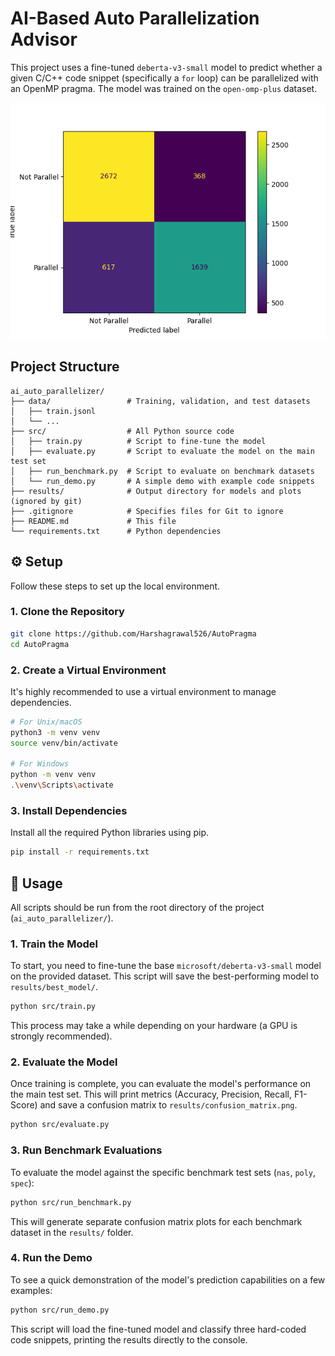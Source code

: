 # AI-Based Auto Parallelization Advisor

This project uses a fine-tuned `deberta-v3-small` model to predict whether a given C/C++ code snippet (specifically a `for` loop) can be parallelized with an OpenMP pragma. The model was trained on the `open-omp-plus` dataset.

![Sample Confusion Matrix](results/confusion_matrix.png)

## Project Structure

```
ai_auto_parallelizer/
├── data/                 # Training, validation, and test datasets
│   ├── train.jsonl
│   └── ...
├── src/                  # All Python source code
│   ├── train.py          # Script to fine-tune the model
│   ├── evaluate.py       # Script to evaluate the model on the main test set
│   ├── run_benchmark.py  # Script to evaluate on benchmark datasets
│   └── run_demo.py       # A simple demo with example code snippets
├── results/              # Output directory for models and plots (ignored by git)
├── .gitignore            # Specifies files for Git to ignore
├── README.md             # This file
└── requirements.txt      # Python dependencies
```

## ⚙️ Setup

Follow these steps to set up the local environment.

### 1. Clone the Repository

```bash
git clone https://github.com/Harshagrawal526/AutoPragma
cd AutoPragma
```

### 2. Create a Virtual Environment

It's highly recommended to use a virtual environment to manage dependencies.

```bash
# For Unix/macOS
python3 -m venv venv
source venv/bin/activate

# For Windows
python -m venv venv
.\venv\Scripts\activate
```

### 3. Install Dependencies

Install all the required Python libraries using pip.

```bash
pip install -r requirements.txt
```

## 🚀 Usage

All scripts should be run from the root directory of the project (`ai_auto_parallelizer/`).

### 1. Train the Model

To start, you need to fine-tune the base `microsoft/deberta-v3-small` model on the provided dataset. This script will save the best-performing model to `results/best_model/`.

```bash
python src/train.py
```
This process may take a while depending on your hardware (a GPU is strongly recommended).

### 2. Evaluate the Model

Once training is complete, you can evaluate the model's performance on the main test set. This will print metrics (Accuracy, Precision, Recall, F1-Score) and save a confusion matrix to `results/confusion_matrix.png`.

```bash
python src/evaluate.py
```

### 3. Run Benchmark Evaluations

To evaluate the model against the specific benchmark test sets (`nas`, `poly`, `spec`):

```bash
python src/run_benchmark.py
```
This will generate separate confusion matrix plots for each benchmark dataset in the `results/` folder.

### 4. Run the Demo

To see a quick demonstration of the model's prediction capabilities on a few examples:

```bash
python src/run_demo.py
```
This script will load the fine-tuned model and classify three hard-coded code snippets, printing the results directly to the console.